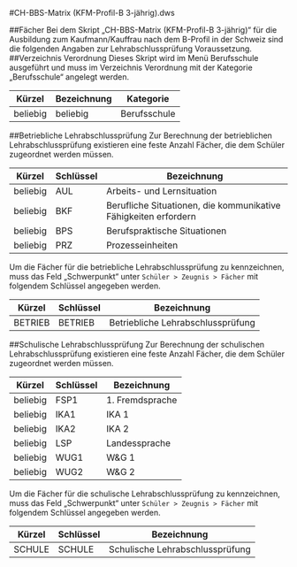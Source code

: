 #CH-BBS-Matrix (KFM-Profil-B 3-jährig).dws

##Fächer
Bei dem Skript „CH-BBS-Matrix (KFM-Profil-B 3-jährig)“ für die Ausbildung zum Kaufmann/Kauffrau nach dem B-Profil in der Schweiz sind die folgenden Angaben zur Lehrabschlussprüfung Voraussetzung. 
##Verzeichnis Verordnung 
Dieses Skript wird im Menü Berufsschule ausgeführt und muss im Verzeichnis Verordnung mit der Kategorie „Berufsschule“ angelegt werden.

|Kürzel	|Bezeichnung|Kategorie|
|--|--|--|
|beliebig|beliebig|Berufsschule|

##Betriebliche Lehrabschlussprüfung
Zur Berechnung der betrieblichen Lehrabschlussprüfung existieren eine feste Anzahl Fächer, die dem Schüler zugeordnet werden müssen. 

|Kürzel	|Schlüssel|	Bezeichnung|
|--|--|--|
|beliebig|AUL|Arbeits- und Lernsituation|
|beliebig|BKF|Berufliche Situationen, die kommunikative Fähigkeiten erfordern|
|beliebig|BPS|Berufspraktische Situationen|
|beliebig|PRZ|Prozesseinheiten|

Um die Fächer für die betriebliche Lehrabschlussprüfung zu kennzeichnen, muss das Feld „Schwerpunkt“ unter ```Schüler > Zeugnis > Fächer``` mit folgendem Schlüssel angegeben werden.

|Kürzel	|Schlüssel|	Bezeichnung|
|--|--|--|
|BETRIEB|BETRIEB|Betriebliche Lehrabschlussprüfung|

##Schulische Lehrabschlussprüfung
Zur Berechnung der schulischen Lehrabschlussprüfung existieren eine feste Anzahl Fächer, die dem Schüler zugeordnet werden müssen. 

|Kürzel	|Schlüssel|Bezeichnung|
|--|--|--|
|beliebig|FSP1|1. Fremdsprache|
|beliebig|IKA1|IKA 1|
|beliebig|IKA2|IKA 2|
|beliebig|LSP|Landessprache|
|beliebig|WUG1|W&G 1|
|beliebig|WUG2|W&G 2|


Um die Fächer für die schulische Lehrabschlussprüfung zu kennzeichnen, muss das Feld „Schwerpunkt“ unter ```Schüler > Zeugnis > Fächer``` mit folgendem Schlüssel angegeben werden.

|Kürzel	|Schlüssel	|Bezeichnung|
|--|--|--|
|SCHULE	|SCHULE	|Schulische Lehrabschlussprüfung|